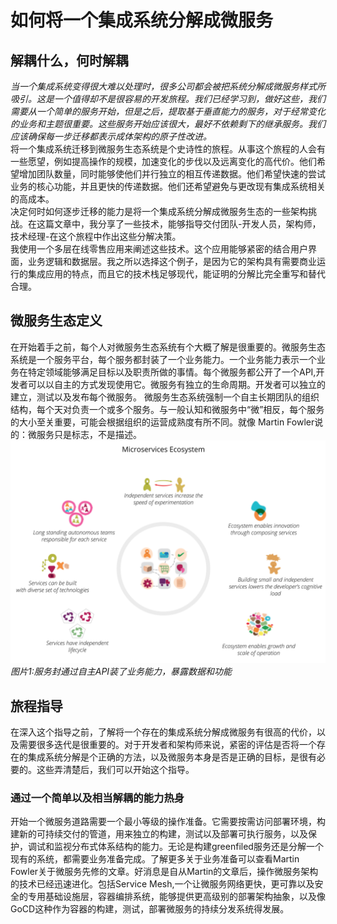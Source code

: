 # 如何将一个集成系统分解成微服务

## 解耦什么，何时解耦
*当一个集成系统变得很大难以处理时，很多公司都会被把系统分解成微服务样式所吸引。这是一个值得却不是很容易的开发旅程。我们已经学习到，做好这些，我们需要从一个简单的服务开始，但是之后，提取基于垂直能力的服务，对于经常变化的业务和主题很重要。这些服务开始应该很大，最好不依赖剩下的继承服务。我们应该确保每一步迁移都表示成体架构的原子性改进。*  
将一个集成系统迁移到微服务生态系统是个史诗性的旅程。从事这个旅程的人会有一些愿望，例如提高操作的规模，加速变化的步伐以及远离变化的高代价。他们希望增加团队数量，同时能够使他们并行独立的相互传递数据。他们希望快速的尝试业务的核心功能，并且更快的传递数据。他们还希望避免与更改现有集成系统相关的高成本。  
决定何时如何逐步迁移的能力是将一个集成系统分解成微服务生态的一些架构挑战。在这篇文章中，我分享了一些技术，能够指导交付团队-开发人员，架构师，技术经理-在这个旅程中作出这些分解决策。  
我使用一个多层在线零售应用来阐述这些技术。这个应用能够紧密的结合用户界面，业务逻辑和数据层。我之所以选择这个例子，是因为它的架构具有需要商业运行的集成应用的特点，而且它的技术栈足够现代，能证明的分解比完全重写和替代合理。
## 微服务生态定义
在开始着手之前，每个人对微服务生态系统有个大概了解是很重要的。微服务生态系统是一个服务平台，每个服务都封装了一个业务能力。一个业务能力表示一个业务在特定领域能够满足目标以及职责所做的事情。每个微服务都公开了一个API,开发者可以以自主的方式发现使用它。微服务有独立的生命周期。开发者可以独立的建立，测试以及发布每个微服务。 微服务生态系统强制一个自主长期团队的组织结构，每个天对负责一个或多个服务。与一般认知和微服务中“微”相反，每个服务的大小至关重要，可能会根据组织的运营成熟度有所不同。就像 Martin Fowler说的：微服务只是标志，不是描述。  
![微服务生态](./images/2019041601/ecosystem.svg)  
*图片1:服务封通过自主API装了业务能力，暴露数据和功能*  
## 旅程指导
在深入这个指导之前，了解将一个存在的集成系统分解成微服务有很高的代价，以及需要很多迭代是很重要的。对于开发者和架构师来说，紧密的评估是否将一个存在的集成系统分解是个正确的方法，以及微服务本身是否是正确的目标，是很有必要的。这些弄清楚后，我们可以开始这个指导。
### 通过一个简单以及相当解耦的能力热身
开始一个微服务道路需要一个最小等级的操作准备。它需要按需访问部署环境，构建新的可持续交付的管道，用来独立的构建，测试以及部署可执行服务，以及保护，调试和监视分布式体系结构的能力。无论是构建greenfiled服务还是分解一个现有的系统，都需要业务准备完成。了解更多关于业务准备可以查看Martin Fowler关于微服务先修的文章。好消息是自从Martin的文章后，操作微服务架构的技术已经迅速进化。包括Service Mesh,一个让微服务网络更快，更可靠以及安全的专用基础设施层，容器编排系统，能够提供更高级别的部署架构抽象，以及像GoCD这种作为容器的构建，测试，部署微服务的持续分发系统得发展。